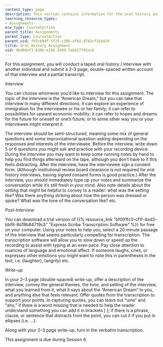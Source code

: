 ```yaml
---
content_type: page
description: This section contains information for the oral history assignment.
learning_resource_types:
- Assignments
ocw_type: CourseSection
parent_title: Assignments
parent_type: CourseSection
parent_uid: f93cb84f-5f25-c20b-afb1-d781cf32d429
title: Oral History Assignment
uid: 9bd0daf3-839b-e196-2489-7aba57745ac6
---
```


For this assignment, you will conduct a taped oral history / interview with another individual and submit a 2–3 page, double-spaced written account of that interview and a partial transcript.

_Interview_

You can choose whomever you’d like to interview for this assignment. The topic of the interview is the “American Dream,” but you can take that interview in many different directions. It can explore an experience of immigration for the interviewee or his or her family; it can refer to possibilities for upward economic mobility; it can refer to hopes and dreams for the future for oneself or one’s future; or to some other way you or your interviewee might interpret it.

The interview should be semi-structured, meaning some mix of general questions and some improvisational question-asking depending on the responses and interests of the interviewee. Before the interview, write down 5 or 6 questions you might ask and practice with your recording device. During the interview you may want to keep some running notes by hand to help you find things afterward on the tape, although you don’t have to if this feels distracting. After the interview, have the interviewee sign a consent form. (Although institutional review board clearance is not required for oral history interviews, having signed consent forms is good practice.) After the interview, you should immediately type up your notes and summarize the conversation while it’s still fresh in your mind. Also note details about the setting that might be helpful to convey to a reader: what was the setting like? Was there anything striking about how the person was dressed or spoke? What was the tone of the conversation like? etc.

_Post-Interview_

You can download a trial version of {{% resource_link "bf091fc0-cf1f-4ed3-bbf8-8d19b84719c5" "Express Scribe Transcription Software" %}} for free on your computer. Using your notes to help you, select a 20 minute passage of the interview that seems particularly compelling for transcription. The transcription software will allow you to slow down or speed up the recording to assist with typing at an even pace. Pay close attention to nuances of language and emotional affect. If someone laughs, cries, or expresses other emotions you might want to note this in parentheses in the text, i.e. (laughter), (angrily) etc.

_Write-up_

In your 2–3 page (double-spaced) write-up, offer a description of the interview, convey the general themes, the tone, and setting of the interview, what you learned from it, what it says about the “American Dream” to you, and anything else that feels relevant. Offer quotes from the transcription to support your points. In capturing quotes, you can leave out “ums” and “ahs;” if there is a word missing that is needed to help the reader understand something you can add it in brackets \[ \]; if there is a phrase, clause, or sentence that distracts from the point, you can cut it if you put in ellipses (i.e. …).

Along with your 2–3 page write-up, turn in the verbatim transcription. 

This assignment is due during Session 6.
